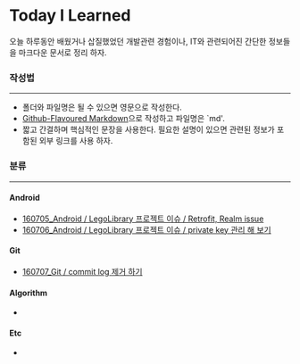 # Today I Learned
오늘 하루동안  배웠거나 삽질했었던 개발관련 경험이나, IT와 관련되어진 간단한 정보들을 마크다운 문서로 정리 하자.   

### 작성법 
---
- 폴더와 파일명은 될 수 있으면 영문으로 작성한다.  
- [Github-Flavoured Markdown](https://guides.github.com/features/mastering-markdown/)으로 작성하고 파일명은 `md'.  
- 짧고 간결하며 핵심적인 문장을 사용한다. 필요한 설명이 있으면 관련된 정보가 포함된 외부 링크를 사용 하자.  

### 분류
---
#### Android
- [160705_Android / LegoLibrary 프로젝트 이슈 / Retrofit, Realm issue](https://github.com/ksu3101/TIL/blob/master/Android/160705_Android.md)
- [160706_Android / LegoLibrary 프로젝트 이슈 / private key 관리 해 보기](https://github.com/ksu3101/TIL/blob/master/Android/160706_Android.md)

#### Git  
- [160707_Git / commit log 제거 하기](https://github.com/ksu3101/TIL/blob/master/Git/160707_git.md)

#### Algorithm  
-   

#### Etc
- 
